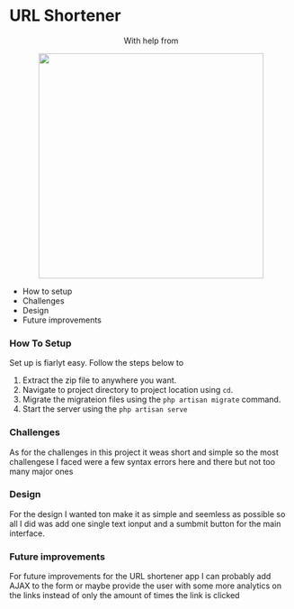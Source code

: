 <h1> URL Shortener </h1>
<center>With help from</center>
<p align="center"><a href="https://laravel.com" target="_blank"><img src="https://raw.githubusercontent.com/laravel/art/master/logo-lockup/5%20SVG/2%20CMYK/1%20Full%20Color/laravel-logolockup-cmyk-red.svg" width="400"></a></p>

<ul>
    <li>How to setup</li>
    <li>Challenges</li>
    <li>Design</li>
    <li>Future improvements</li>
</ul>

<h3>How To Setup</h3>
<p>Set up is fiarlyt easy. Follow the steps below to</p>
<ol>
    <li>Extract the zip file to anywhere you want.</li>
    <li>Navigate to project directory to project location using <code>cd</code>.</li>
    <li>Migrate the migrateion files using the <code>php artisan migrate</code> command.</li>
    <li>Start the server using the <code>php artisan serve</code></li>
 </ol>


 <h3>Challenges</h3>
 <p> As for the challenges in this project it weas short and simple so the most challengese I faced were a few syntax errors here and there but not too many major ones</p>

 <h3>Design</h3>
 <p>For the design I wanted ton make it as simple and seemless as possible so all I did was add one single text ionput and a sumbmit button for the main interface.</p>


 <h3>Future improvements</h3>
 <p>For future improvements for the URL shortener app I can probably add AJAX to the form or maybe provide the user with some more analytics on the links instead of only the amount of times the link is clicked</p>